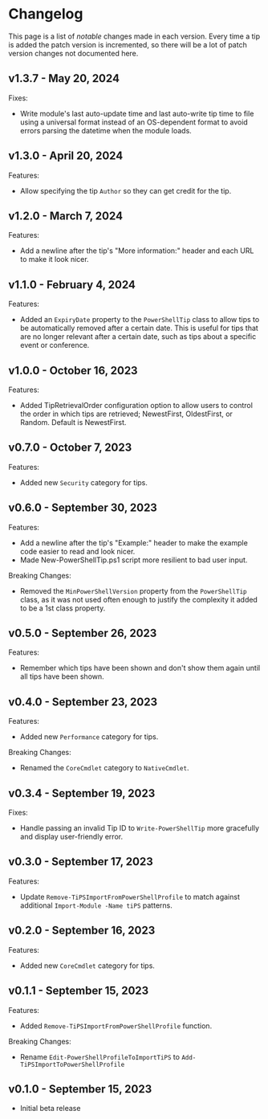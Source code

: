 # Changelog

This page is a list of _notable_ changes made in each version.
Every time a tip is added the patch version is incremented, so there will be a lot of patch version changes not documented here.

## v1.3.7 - May 20, 2024

Fixes:

- Write module's last auto-update time and last auto-write tip time to file using a universal format instead of an OS-dependent format to avoid errors parsing the datetime when the module loads.

## v1.3.0 - April 20, 2024

Features:

- Allow specifying the tip `Author` so they can get credit for the tip.

## v1.2.0 - March 7, 2024

Features:

- Add a newline after the tip's "More information:" header and each URL to make it look nicer.

## v1.1.0 - February 4, 2024

Features:

- Added an `ExpiryDate` property to the `PowerShellTip` class to allow tips to be automatically removed after a certain date.
  This is useful for tips that are no longer relevant after a certain date, such as tips about a specific event or conference.

## v1.0.0 - October 16, 2023

Features:

- Added TipRetrievalOrder configuration option to allow users to control the order in which tips are retrieved;
  NewestFirst, OldestFirst, or Random.
  Default is NewestFirst.

## v0.7.0 - October 7, 2023

Features:

- Added new `Security` category for tips.

## v0.6.0 - September 30, 2023

Features:

- Add a newline after the tip's "Example:" header to make the example code easier to read and look nicer.
- Made New-PowerShellTip.ps1 script more resilient to bad user input.

Breaking Changes:

- Removed the `MinPowerShellVersion` property from the `PowerShellTip` class, as it was not used often enough to justify the complexity it added to be a 1st class property.

## v0.5.0 - September 26, 2023

Features:

- Remember which tips have been shown and don't show them again until all tips have been shown.

## v0.4.0 - September 23, 2023

Features:

- Added new `Performance` category for tips.

Breaking Changes:

- Renamed the `CoreCmdlet` category to `NativeCmdlet`.

## v0.3.4 - September 19, 2023

Fixes:

- Handle passing an invalid Tip ID to `Write-PowerShellTip` more gracefully and display user-friendly error.

## v0.3.0 - September 17, 2023

Features:

- Update `Remove-TiPSImportFromPowerShellProfile` to match against additional `Import-Module -Name tiPS` patterns.

## v0.2.0 - September 16, 2023

Features:

- Added new `CoreCmdlet` category for tips.

## v0.1.1 - September 15, 2023

Features:

- Added `Remove-TiPSImportFromPowerShellProfile` function.

Breaking Changes:

- Rename `Edit-PowerShellProfileToImportTiPS` to `Add-TiPSImportToPowerShellProfile`

## v0.1.0 - September 15, 2023

- Initial beta release
